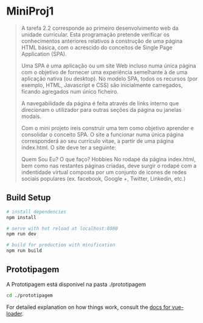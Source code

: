 # MiniProj1

> A tarefa 2.2 corresponde ao primeiro desenvolvimento web da unidade curricular. Esta programação pretende verificar os conhecimentos anteriores relativos à construção de uma página HTML básica, com o acrescido do conceitos de Single Page Application (SPA).
> 
>  Uma SPA é uma aplicação ou um site Web incluso numa única página com o objetivo de fornecer uma experiência semelhante à de uma aplicação nativa (ou desktop). No modelo SPA, todos os recursos (por exemplo, HTML, Javascript e CSS) são inicialmente carregados, ficando agregados num único ficheiro.
> 
> A navegabilidade da página é feita através de links interno que direcionam o utilizador para outras seções da página ou janelas modais.
> 
> Com o mini projeto ireis construir uma tem como objetivo aprender e consolidar o conceito SPA. O site a funcionar numa única página corresponderá ao seu currículo vitae, a partir de uma página index.html. O site deve ter a seguinte:
> 
> Quem Sou Eu?
> O que faço?
> Hobbies
> No rodapé da página index.html, bem como nas restantes páginas criadas, deve surgir o rodapé com a indentidade virtual composta por um conjunto de icones de redes sociais populares (ex. facebook, Google +, Twitter, Linkedin, etc.)

## Build Setup

``` bash
# install dependencies
npm install

# serve with hot reload at localhost:8080
npm run dev

# build for production with minification
npm run build
```

## Prototipagem

A Prototipagem está disponivel na pasta ./prototipagem

``` bash
cd ./prototipagem
```



For detailed explanation on how things work, consult the [docs for vue-loader](http://vuejs.github.io/vue-loader).
